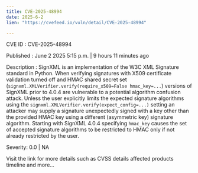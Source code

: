 ```yaml
---
title: CVE-2025-48994
date: 2025-6-2
lien: "https://cvefeed.io/vuln/detail/CVE-2025-48994"

---
```


CVE ID : CVE-2025-48994

Published :  June 2
2025
5:15 p.m. | 9 hours
11 minutes ago

Description : SignXML is an implementation of the W3C XML Signature standard in Python. When verifying signatures with X509 certificate validation turned off and HMAC shared secret set (`signxml.XMLVerifier.verify(require_x509=False
hmac_key=...`)
versions of SignXML prior to 4.0.4 are vulnerable to a potential algorithm confusion attack. Unless the user explicitly limits the expected signature algorithms using the `signxml.XMLVerifier.verify(expect_config=...)` setting
an attacker may supply a signature unexpectedly signed with a key other than the provided HMAC key
using a different (asymmetric key) signature algorithm. Starting with SignXML 4.0.4
specifying `hmac_key` causes the set of accepted signature algorithms to be restricted to HMAC only
if not already restricted by the user.

Severity: 0.0 | NA

Visit the link for more details
such as CVSS details
affected products
timeline
and more...
